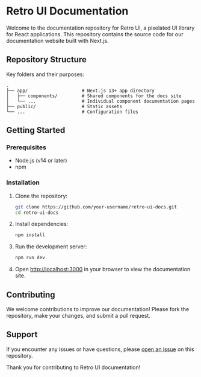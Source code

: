 # Retro UI Documentation

Welcome to the documentation repository for Retro UI, a pixelated UI library for React applications. This repository contains the source code for our documentation website built with Next.js.

## Repository Structure

Key folders and their purposes:

```
.
├── app/                    # Next.js 13+ app directory
│   ├── components/         # Shared components for the docs site
│   └── ...                 # Individual component documentation pages
├── public/                 # Static assets
└── ...                     # Configuration files
```

## Getting Started

### Prerequisites

- Node.js (v14 or later)
- npm

### Installation

1. Clone the repository:
   ```bash
   git clone https://github.com/your-username/retro-ui-docs.git
   cd retro-ui-docs
   ```

2. Install dependencies:
   ```bash
   npm install
   ```

3. Run the development server:
   ```bash
   npm run dev
   ```

4. Open [http://localhost:3000](http://localhost:3000) in your browser to view the documentation site.

## Contributing

We welcome contributions to improve our documentation! Please fork the repository, make your changes, and submit a pull request.

## Support

If you encounter any issues or have questions, please [open an issue](https://github.com/your-username/retro-ui-docs/issues) on this repository.

Thank you for contributing to Retro UI documentation!
